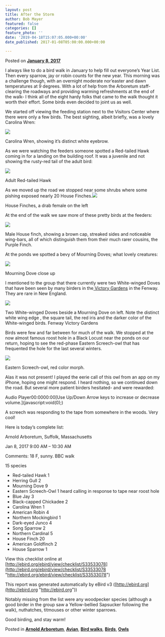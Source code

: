 ```yaml
---
layout: post
title: After the Storm
author: Bob Mayer
featured: false
categories: []
feature_photo: ''
date: '2019-04-18T15:07:05.000+00:00'
date_published: 2017-01-08T05:00:00.000+00:00

---
```

Posted on [**January 8, 2017**](https://web.archive.org/web/20171114004038/http://www.arbotopia.com/after-the-storm/ "9:31 pm")

I always like to do a bird walk in January to help fill out everyone’s Year List. Then every sparrow, jay or robin counts for the new year. This morning was a challenge though, with an overnight moderate nor’easter and dawn temperatures at 9 degrees. With a lot of help from the Arboretum staff- clearing the roadways and providing warming refreshments at the end of the walk- I think all of the eight hardy folks that came to the walk thought it worth their effort. Some birds even decided to joint us as well.

We started off viewing the feeding station next to the Visitors Center where there were only a few birds. The best sighting, albeit briefly, was a lovely Carolina Wren:

![](/images/P1010002.jpg)

Carolina Wren, showing it’s distinct white eyebrow.

As we were watching the feeders someone spotted a Red-tailed Hawk coming in for a landing on the building roof. It was a juvenile and not showing the rusty-red tail of the adult bird:

![](/images/P1010022-1.jpg)

Adult Red-tailed Hawk

As we moved up the road we stopped near some shrubs where some pishing exposed nearly 20 House Finches.![](/images/P1070169.jpg)

House Finches, a drab female on the left

At the end of the walk we saw more of these pretty birds at the feeders:

![](/images/P1090424.jpg)

Male House finch, showing a brown cap, streaked sides and noticeable wing-bars, all of which distinguish them from their much rarer cousins, the Purple Finch.

At the ponds we spotted a bevy of Mourning Doves; what lovely creatures:

![](/images/P1030637.jpg)

Mourning Dove close up

I mentioned to the group that there currently were two White-winged Doves that have been seen by many birders in the[ Victory Gardens](http://fenwayvictorygardens.org/) in the Fenway. They are rare in New England.

![](/images/P1150292.jpg)

Two White-winged Doves beside a Mourning Dove on left. Note the distinct white wing edge , the square tail, the red iris and the darker color of the White-winged birds. Fenway Victory Gardens

Birds were few and far between for much of the walk. We stopped at the now almost famous roost hole in a Black Locust near the ponds on our return, hoping to see the red-phase Eastern Screech-owl that has frequented the hole for the last several winters.

![](/images/P1070921-1.jpg)

Eastern Screech-owl, red color morph.

Alas it was not present! I played the eerie call of this owl from an app on my iPhone, hoping one might respond. I heard nothing, so we continued down the road. But several more patient birders hesitated- and were rewarded:

Audio Player00:0000:00\[Use Up/Down Arrow keys to increase or decrease volume.\](javascript:void(0);)

A screech was responding to the tape from somewhere in the woods. Very cool!

Here is today’s complete list:

Arnold Arboretum, Suffolk, Massachusetts

Jan 8, 2017 9:00 AM – 10:30 AM

Comments: 18 F, sunny. BBC walk

15 species

* Red-tailed Hawk 1
* Herring Gull 2
* Mourning Dove 9
* Eastern Screech-Owl 1 heard calling in response to tape near roost hole
* Blue Jay 3
* Black-capped Chickadee 2
* Carolina Wren 1
* American Robin 4
* Northern Mockingbird 1
* Dark-eyed Junco 4
* Song Sparrow 2
* Northern Cardinal 5
* House Finch 20
* American Goldfinch 2
* House Sparrow 1

View this checklist online at [http://ebird.org/ebird/view/checklist/S33533078](http://ebird.org/ebird/view/checklist/S33533078 "http://ebird.org/ebird/view/checklist/S33533078")

This report was generated automatically by eBird v3 ([http://ebird.org](http://ebird.org "http://ebird.org"))

Notably missing from the list were any woodpecker species (although a good birder in the group saw a Yellow-bellied Sapsucker following the walk), nuthatches, titmouses or other winter sparrows.

Good birding, and stay warm!

Posted in [**Arnold Arboretum**](https://web.archive.org/web/20171114004038/http://www.arbotopia.com/category/arboretum/), [**Avian**](https://web.archive.org/web/20171114004038/http://www.arbotopia.com/category/avian/), [**Bird walks**](https://web.archive.org/web/20171114004038/http://www.arbotopia.com/category/bird-walks/), [**Birds**](https://web.archive.org/web/20171114004038/http://www.arbotopia.com/category/birds/), [**Owls**](https://web.archive.org/web/20171114004038/http://www.arbotopia.com/category/owls/)